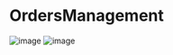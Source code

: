 # OrdersManagement
![image](https://user-images.githubusercontent.com/71442829/112104241-85937980-8bdd-11eb-8032-24395cbe96b1.png)
![image](https://user-images.githubusercontent.com/71442829/112104331-a4920b80-8bdd-11eb-88d7-c0d9048386ac.png)
